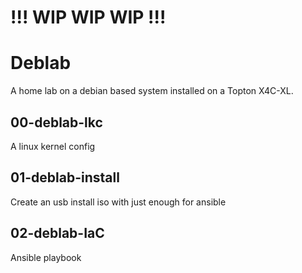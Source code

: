 # !!! WIP WIP WIP !!!

# Deblab
A home lab on a debian based system installed on a Topton X4C-XL.

## 00-deblab-lkc
A linux kernel config

## 01-deblab-install
Create an usb install iso with just enough for ansible

## 02-deblab-IaC
Ansible playbook
